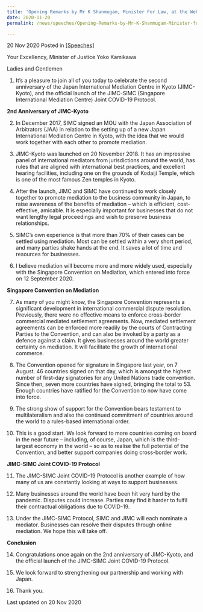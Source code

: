 ```yaml
---
title: 'Opening Remarks by Mr K Shanmugam, Minister For Law, at the Webinar Celebrating the 2nd Anniversary of JIMC and JIMC-SIMC Joint COVID-19 Protocol'
date: 2020-11-20
permalink: /news/speeches/Opening-Remarks-by-Mr-K-Shanmugam-Minister-for-Law-at-JIMC-Webinar

---
```



20 Nov 2020 Posted in [[Speeches](/news/speeches)]

Your Excellency, Minister of Justice Yoko Kamikawa

Ladies and Gentlemen

1.	It’s a pleasure to join all of you today to celebrate the second anniversary of the Japan International Mediation Centre in Kyoto (JIMC-Kyoto), and the official launch of the JIMC-SIMC (Singapore International Mediation Centre) Joint COVID-19 Protocol.  

**2nd Anniversary of JIMC-Kyoto**

2.	In December 2017, SIMC signed an MOU with the Japan Association of Arbitrators (JAA) in relation to the setting up of a new Japan International Mediation Centre in Kyoto, with the idea that we would work together with each other to promote mediation.

3.	JIMC-Kyoto was launched on 20 November 2018. It has an impressive panel of international mediators from jurisdictions around the world, has rules that are aligned with international best practices, and excellent hearing facilities, including one on the grounds of Kodaiji Temple, which is one of the most famous Zen temples in Kyoto.

4.	After the launch, JIMC and SIMC have continued to work closely together to promote mediation to the business community in Japan, to raise awareness of the benefits of mediation – which is efficient, cost-effective, amicable. It is especially important for businesses that do not want lengthy legal proceedings and wish to preserve business relationships. 

5.	SIMC’s own experience is that more than 70% of their cases can be settled using mediation. Most can be settled within a very short period, and many parties shake hands at the end. It saves a lot of time and resources for businesses. 

6.	I believe mediation will become more and more widely used, especially with the Singapore Convention on Mediation, which entered into force on 12 September 2020. 

**Singapore Convention on Mediation**

7.	As many of you might know, the Singapore Convention represents a significant development in international commercial dispute resolution. Previously, there were no effective means to enforce cross-border commercial mediated settlement agreements. Now, mediated settlement agreements can be enforced more readily by the courts of Contracting Parties to the Convention, and can also be invoked by a party as a defence against a claim. It gives businesses around the world greater certainty on mediation. It will facilitate the growth of international commerce. 

8.	The Convention opened for signature in Singapore last year, on 7 August. 46 countries signed on that day, which is amongst the highest number of first-day signatories for any United Nations trade convention. Since then, seven more countries have signed, bringing the total to 53. Enough countries have ratified for the Convention to now have come into force. 

9.	The strong show of support for the Convention bears testament to multilateralism and also the continued commitment of countries around the world to a rules-based international order.

10.	This is a good start. We look forward to more countries coming on board in the near future – including, of course, Japan, which is the third-largest economy in the world – so as to realise the full potential of the Convention, and better support companies doing cross-border work. 

**JIMC-SIMC Joint COVID-19 Protocol**

11.	The JIMC-SIMC Joint COVID-19 Protocol is another example of how many of us are constantly looking at ways to support businesses.  

12.	Many businesses around the world have been hit very hard by the pandemic. Disputes could increase. Parties may find it harder to fulfil their contractual obligations due to COVID-19.

13.	Under the JIMC-SIMC Protocol, SIMC and JIMC will each nominate a mediator. Businesses can resolve their disputes through online mediation. We hope this will take off.

**Conclusion**

14.	Congratulations once again on the 2nd anniversary of JIMC-Kyoto, and the official launch of the JIMC-SIMC Joint COVID-19 Protocol.

15.	We look forward to strengthening our partnership and working with Japan.

16.	Thank you.


<p class="right-side-updated">Last updated on 20 Nov 2020</p> 
